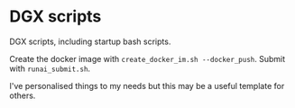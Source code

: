 # DGX scripts
DGX scripts, including startup bash scripts.

Create the docker image with `create_docker_im.sh --docker_push`.
Submit with `runai_submit.sh`.

I've personalised things to my needs but this may be a useful template for others.
